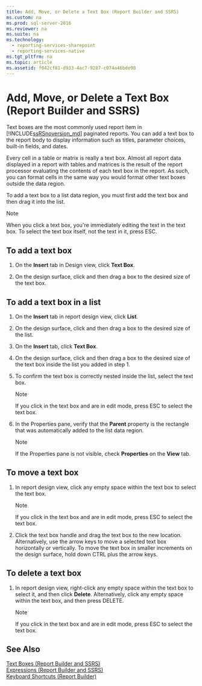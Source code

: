 ```yaml
---
title: Add, Move, or Delete a Text Box (Report Builder and SSRS)
ms.custom: na
ms.prod: sql-server-2016
ms.reviewer: na
ms.suite: na
ms.technology: 
  - reporting-services-sharepoint
  - reporting-services-native
ms.tgt_pltfrm: na
ms.topic: article
ms.assetid: f042cf81-d933-4ac7-9287-c074a46bde98
---
```

# Add, Move, or Delete a Text Box (Report Builder and SSRS)
  Text boxes are the most commonly used report item in [!INCLUDE[ssRSnoversion_md](../../Token/Other/ssRSnoversion_md.md)] paginated reports. You can add a text box to the report body to display information such as titles, parameter choices, built\-in fields, and dates.  
  
 Every cell in a table or matrix is really a text box. Almost all report data displayed in a report with tables and matrices is the result of the report processor evaluating the contents of each text box in the report. As such, you can format cells in the same way you would format other text boxes outside the data region.  
  
 To add a text box to a list data region, you must first add the text box and then drag it into the list.  
  
> [!NOTE]  
>  When you click a text box, you're immediately editing the text in the text box. To select the text box itself, not the text in it, press ESC.  
  
## To add a text box  
  
1.  On the **Insert** tab in Design view, click **Text Box**.  
  
2.  On the design surface, click and then drag a box to the desired size of the text box.  
  
## To add a text box in a list  
  
1.  On the **Insert** tab in report design view, click **List**.  
  
2.  On the design surface, click and then drag a box to the desired size of the list.  
  
3.  On the **Insert** tab, click **Text Box**.  
  
4.  On the design surface, click and then drag a box to the desired size of the text box inside the list you added in step 1.   
  
5.  To confirm the text box is correctly nested inside the list, select the text box.  
  
    > [!NOTE]  
    >  If you click in the text box and are in edit mode, press ESC to select the text box.  
  
6.  In the Properties pane, verify that the **Parent** property is the rectangle that was automatically added to the list data region.  
  
    > [!NOTE]  
    >  If the Properties pane is not visible, check **Properties** on the **View** tab.  
  
## To move a text box  
  
1.  In report design view, click any empty space within the text box to select the text box.  
  
    > [!NOTE]  
    >  If you click in the text box and are in edit mode, press ESC to select the text box.  
  
2.  Click the text box handle and drag the text box to the new location.   
    Alternatively, use the arrow keys to move a selected text box horizontally or vertically. To move the text box in smaller increments on the design surface, hold down CTRL plus the arrow keys.  
  
## To delete a text box  
  
1.  In report design view, right\-click any empty space within the text box to select it, and then click **Delete**. Alternatively, click any empty space within the text box, and then press DELETE.  
  
    > [!NOTE]  
    >  If you click in the text box and are in edit mode, press ESC to select the text box.  
  
## See Also  
 [Text Boxes &#40;Report Builder and SSRS&#41;](../../Topics/TopicNameNotContainA/Text-Boxes--Report-Builder-and-SSRS-.md)   
 [Expressions &#40;Report Builder and SSRS&#41;](../../Topics/TopicNameNotContainA/Expressions--Report-Builder-and-SSRS-.md)   
 [Keyboard Shortcuts &#40;Report Builder&#41;](../../Topics/TopicNameNotContainA/Keyboard-Shortcuts--Report-Builder-.md)  
  
  